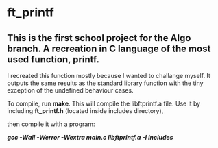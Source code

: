 # ft_printf

## This is the first school project for the Algo branch. A recreation in C language of the most used function, printf. 
I recreated this function mostly because I wanted to challange myself. It outputs the same results as the standard library function with the tiny exception of the undefined behaviour cases. 


To compile, run **make**. This will compile the libftprintf.a file. 
Use it by including **ft_printf.h** (located inside includes directory),

then compile it with a program:

***gcc -Wall -Werror -Wextra main.c libftprintf.a -I includes***
